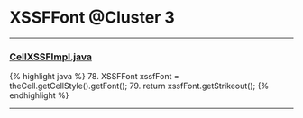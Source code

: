# XSSFFont @Cluster 3

***

### [CellXSSFImpl.java](https://searchcode.com/codesearch/view/72854552/)
{% highlight java %}
78. XSSFFont xssfFont = theCell.getCellStyle().getFont();
79. return xssfFont.getStrikeout();
{% endhighlight %}

***

